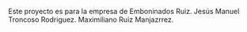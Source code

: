 Este proyecto es para la empresa de Emboninados Ruiz.
Jesús Manuel Troncoso Rodriguez.
Maximiliano Ruiz Manjazrrez.
